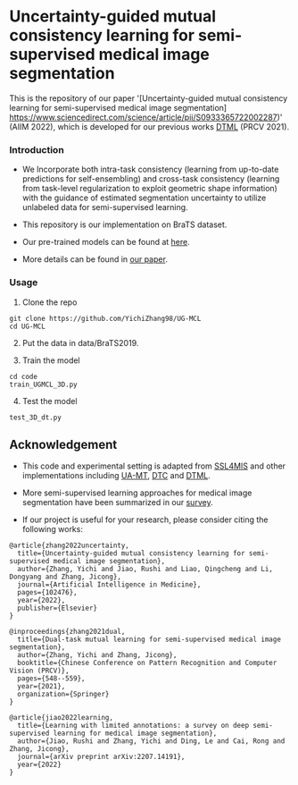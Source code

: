 # Uncertainty-guided mutual consistency learning for semi-supervised medical image segmentation


This is the repository of our paper '[Uncertainty-guided mutual consistency learning for semi-supervised medical image segmentation] https://www.sciencedirect.com/science/article/pii/S0933365722002287)' (AIIM 2022), which is developed for our previous works [DTML](https://arxiv.org/abs/2103.04708) (PRCV 2021).



### Introduction

* We Incorporate both intra-task consistency (learning from up-to-date predictions  for self-ensembling) and cross-task consistency (learning from task-level regularization to exploit geometric shape information) with the guidance of estimated segmentation uncertainty to utilize unlabeled data for semi-supervised learning. 

* This repository is our implementation on BraTS dataset.

* Our pre-trained models can be found at [here](https://github.com/YichiZhang98/UG-MCL/model).

* More details can be found in [our paper](https://www.sciencedirect.com/science/article/pii/S0933365722002287).




### Usage

1. Clone the repo
```
git clone https://github.com/YichiZhang98/UG-MCL
cd UG-MCL
```
2. Put the data in data/BraTS2019.

3. Train the model
```
cd code
train_UGMCL_3D.py
```

4. Test the model
```
test_3D_dt.py
```




## Acknowledgement

* This code and experimental setting is adapted from [SSL4MIS](https://github.com/HiLab-git/SSL4MIS) and other implementations including  [UA-MT](https://github.com/yulequan/UA-MT),  [DTC](https://github.com/HiLab-git/DTC) and [DTML](https://github.com/YichiZhang98/DTML).

* More semi-supervised learning approaches for medical image segmentation have been summarized in our [survey](https://arxiv.org/abs/2207.14191).

* If our project is useful for your research, please consider citing the following works:



```
@article{zhang2022uncertainty,
  title={Uncertainty-guided mutual consistency learning for semi-supervised medical image segmentation},
  author={Zhang, Yichi and Jiao, Rushi and Liao, Qingcheng and Li, Dongyang and Zhang, Jicong},
  journal={Artificial Intelligence in Medicine},
  pages={102476},
  year={2022},
  publisher={Elsevier}
}

@inproceedings{zhang2021dual,
  title={Dual-task mutual learning for semi-supervised medical image segmentation},
  author={Zhang, Yichi and Zhang, Jicong},
  booktitle={Chinese Conference on Pattern Recognition and Computer Vision (PRCV)},
  pages={548--559},
  year={2021},
  organization={Springer}
}

@article{jiao2022learning,
  title={Learning with limited annotations: a survey on deep semi-supervised learning for medical image segmentation},
  author={Jiao, Rushi and Zhang, Yichi and Ding, Le and Cai, Rong and Zhang, Jicong},
  journal={arXiv preprint arXiv:2207.14191},
  year={2022}
}
```
